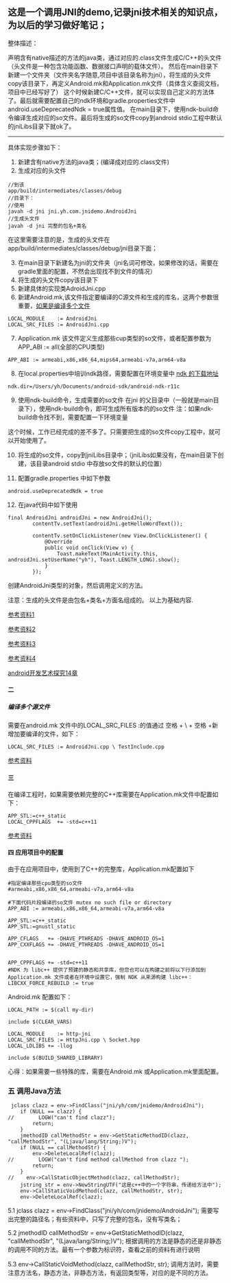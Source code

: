 这是一个调用JNI的demo,记录jni技术相关的知识点，为以后的学习做好笔记；
----
整体描述：

声明含有native描述的方法的java类，通过对应的.class文件生成C/C++的头文件（头文件是一种包含功能函数、数据接口声明的载体文件）。
然后在main目录下新建一个文件夹（文件夹名字随意,项目中该目录名称为jni），将生成的头文件copy该目录下，再定义Android.mk和Application.mk文件（具体含义查阅文档，项目中已经写好了）
这个时候新建C/C++文件，就可以实现自己定义的方法体了。最后就需要配置自己的ndk环境和gradle.properties文件中android.useDeprecatedNdk = true属性值。
在main目录下，使用ndk-build命令编译生成对应的so文件。最后将生成的so文件copy到android stdio工程中默认的jniLibs目录下就ok了。

------
具体实现步骤如下：
1. 新建含有native方法的java类；(编译成对应的.class文件)
2. 生成对应的头文件
```
//到该
app/build/intermediates/classes/debug
//目录下：
//使用
javah -d jni jni.yh.com.jnidemo.AndroidJni
//生成头文件
javah -d jni 完整的包名+类名
```
在这里需要注意的是，生成的头文件在app/build/intermediates/classes/debug/jni目录下面；

3. 在main目录下新建名为jni的文件夹（jni名词可修改，如果修改的话，需要在gradle里面的配置，不然会出现找不到文件的情况）
4. 将生成的头文件copy该目录下
5. 新建具体的实现类AdroidJni.cpp
6. 新建Android.mk,该文件指定要编译的C源文件和生成的库名，这两个参数很重要，[如果是编译多个文件](#user-jump)
```
LOCAL_MODULE    := AndroidJni
LOCAL_SRC_FILES := AndroidJni.cpp
```
7. Application.mk 该文件定义生成那些cup类型的so文件，或者配置参数为 APP_ABI := all(全部的CPU类型)
```
APP_ABI := armeabi,x86,x86_64,mips64,armeabi-v7a,arm64-v8a
```

8. 在local.properties中培训ndk路径，需要配置在环境变量中
[ndk 的下载地址](https://developer.android.com/ndk/downloads/index.html?hl=zh-cn)
```
ndk.dir=/Users/yh/Documents/android-sdk/android-ndk-r11c
```

9. 使用ndk-build命令，生成需要的so文件
在jni 的父目录中（一般就是main目录下），使用ndk-build命令，即可生成所有版本的的so文件
注：如果ndk-build命令找不到，需要配置一下环境变量
 
 这个时候，工作已经完成的差不多了。只需要把生成的so文件copy工程中，就可以开始使用了。
 
10. 将生成的so文件，copy到jniLibs目录中；（jniLibs如果没有，在main目录下创建，该目录android stdio 中存放so文件的默认的位置）

11. 配置gradle.properties 中如下参数
```
android.useDeprecatedNdk = true
```
12. 在java代码中如下使用
```
final AndroidJni androidJni = new AndroidJni();
        contentTv.setText(androidJni.getHelloWordText());

        contentTv.setOnClickListener(new View.OnClickListener() {
            @Override
            public void onClick(View v) {
                Toast.makeText(MainActivity.this, androidJni.setUserName("yh"), Toast.LENGTH_LONG).show();
            }
        });

```
创建AndroidJni类型的对象，然后调用定义的方法。


注意：生成的头文件是由包名+类名+方面名组成的。
以上为基础内容.
 
 [参考资料1](http://www.jianshu.com/p/aba734d5b5cd)
 
 [参考资料2](http://www.cnblogs.com/eddy-he/archive/2012/08/08/2628676.html)
 
 [参考资料3](http://www.cnblogs.com/wi100sh/p/5178668.html)
 
 [参考资料4](http://www.xpabc.com/xpabc/article/show/189.htm)
 
 [android开发艺术探究14章]()


#### 二 <h5 id = "user-jump">编译多个源文件</h5>
需要在android.mk 文件中的LOCAL_SRC_FILES :的值通过 空格 + \ + 空格 +新增加要编译的文件，如下：
 ```
LOCAL_SRC_FILES := AndroidJni.cpp \ TestInclude.cpp
```
[参考资料](http://www.eoeandroid.com/blog-1179893-48781.html)

#### 三
在编译工程时，如果需要依赖完整的C++库需要在Application.mk文件中配置如下：

```
APP_STL:=c++_static
LOCAL_CPPFLAGS  += -std=c++11
```

[参考资料](http://stackoverflow.com/questions/32188853/ndk-not-identifying-certain-header-files-like-mutex-and-future)


#### 四 应用项目中的配置 
 由于在应用项目中，使用到了C++的完整库，Application.mk配置如下
 ```
 #指定编译那些cpu类型的so文件
 #armeabi,x86,x86_64,armeabi-v7a,arm64-v8a
 
 #下面代码片段编译的so文件 mutex no such file or directory
 APP_ABI := armeabi,x86,x86_64,armeabi-v7a,arm64-v8a
 
 APP_STL:=c++_static
 APP_STL:=gnustl_static
 
 APP_CFLAGS   += -DHAVE_PTHREADS -DHAVE_ANDROID_OS=1
 APP_CXXFLAGS += -DHAVE_PTHREADS -DHAVE_ANDROID_OS=1
 
 
 APP_CPPFLAGS += -std=c++11
 #NDK 为 libc++ 提供了预建的静态和共享库，但您也可以在构建之前将以下行添加到 Application.mk 文件或者在环境中设置它，强制 NDK 从来源构建 libc++：
 LIBCXX_FORCE_REBUILD := true
 ```
 
 Android.mk 配置如下：
 ```
 LOCAL_PATH := $(call my-dir)
 
 include $(CLEAR_VARS)
 
 LOCAL_MODULE    := http-jni
 LOCAL_SRC_FILES := HttpJni.cpp \ Socket.hpp
 LOCAL_LDLIBS += -llog
 
 include $(BUILD_SHARED_LIBRARY)

 ```
 心得：如果需要一些特殊的库，需要在Android.mk 或Application.mk里面配置。
 
 
 ### 五 调用Java方法
 ```
  jclass clazz = env->FindClass("jni/yh/com/jnidemo/AndroidJni");
     if (NULL == clazz) {
 //        LOGW("can't find clazz");
         return;
     }
     jmethodID callMethodStr = env->GetStaticMethodID(clazz, "callMethodStr", "(Ljava/lang/String;)V");
     if (NULL == callMethodStr) {
         env->DeleteLocalRef(clazz);
 //        LOGW("can't find method callMethod from clazz ");
         return;
     }
 //    env->CallStaticObjectMethod(clazz, callMethodStr);
     jstring str = env->NewStringUTF("这是c++中的一个字符串，传递给方法中");
     env->CallStaticVoidMethod(clazz, callMethodStr, str);
     env->DeleteLocalRef(clazz);
 ```
 
 5.1 jclass clazz = env->FindClass("jni/yh/com/jnidemo/AndroidJni");
 需要写出完整的路径名；有些资料中，只写了完整的包名，没有写类名；
 
 5.2 jmethodID callMethodStr = env->GetStaticMethodID(clazz, "callMethodStr", "(Ljava/lang/String;)V");
 根据调用的方法是静态的还是非静态的调用不同的方法。最有一个参数为标识符，查看之前的资料有进行说明
 
 5.3     env->CallStaticVoidMethod(clazz, callMethodStr, str);
 调用方法时，需要注意方法名，静态方法，非静态方法，有返回类型等，对应的是不同的方法。
